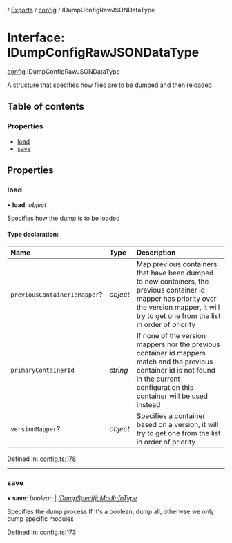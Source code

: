 [](../README.md) / [Exports](../modules.md) / [config](../modules/config.md) / IDumpConfigRawJSONDataType

# Interface: IDumpConfigRawJSONDataType

[config](../modules/config.md).IDumpConfigRawJSONDataType

A structure that specifies how files are to be dumped
and then reloaded

## Table of contents

### Properties

- [load](config.idumpconfigrawjsondatatype.md#load)
- [save](config.idumpconfigrawjsondatatype.md#save)

## Properties

### load

• **load**: *object*

Specifies how the dump is to be loaded

#### Type declaration:

Name | Type | Description |
:------ | :------ | :------ |
`previousContainerIdMapper`? | *object* | Map previous containers that have been dumped to new containers, the previous container id mapper has priority over the version mapper, it will try to get one from the list in order of priority   |
`primaryContainerId` | *string* | If none of the version mappers nor the previous container id mappers match and the previous container id is not found in the current configuration this container will be used instead   |
`versionMapper`? | *object* | Specifies a container based on a version, it will try to get one from the list in order of priority   |

Defined in: [config.ts:178](https://github.com/onzag/itemize/blob/11a98dec/config.ts#L178)

___

### save

• **save**: *boolean* \| [*IDumpSpecificModInfoType*](config.idumpspecificmodinfotype.md)

Specifies the dump process
If it's a boolean, dump all, otherwse
we only dump specific modules

Defined in: [config.ts:173](https://github.com/onzag/itemize/blob/11a98dec/config.ts#L173)

